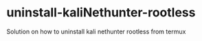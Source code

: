 # uninstall-kaliNethunter-rootless
Solution on how to uninstall kali nethunter rootless from termux
